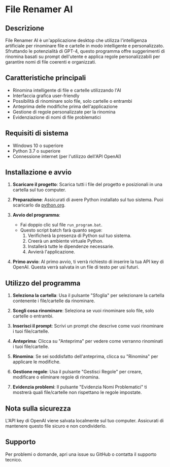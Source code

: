 # File Renamer AI

## Descrizione
File Renamer AI è un'applicazione desktop che utilizza l'intelligenza artificiale per rinominare file e cartelle in modo intelligente e personalizzato. Sfruttando le potenzialità di GPT-4, questo programma offre suggerimenti di rinomina basati su prompt dell'utente e applica regole personalizzabili per garantire nomi di file coerenti e organizzati.

## Caratteristiche principali
- Rinomina intelligente di file e cartelle utilizzando l'AI
- Interfaccia grafica user-friendly
- Possibilità di rinominare solo file, solo cartelle o entrambi
- Anteprima delle modifiche prima dell'applicazione
- Gestione di regole personalizzate per la rinomina
- Evidenziazione di nomi di file problematici

## Requisiti di sistema
- Windows 10 o superiore
- Python 3.7 o superiore
- Connessione internet (per l'utilizzo dell'API OpenAI)

## Installazione e avvio

1. **Scaricare il progetto**:
   Scarica tutti i file del progetto e posizionali in una cartella sul tuo computer.

2. **Preparazione**:
   Assicurati di avere Python installato sul tuo sistema. Puoi scaricarlo da [python.org](https://www.python.org/downloads/).

3. **Avvio del programma**:
   - Fai doppio clic sul file `run_program.bat`.
   - Questo script batch farà quanto segue:
     1. Verificherà la presenza di Python sul tuo sistema.
     2. Creerà un ambiente virtuale Python.
     3. Installerà tutte le dipendenze necessarie.
     4. Avvierà l'applicazione.

4. **Primo avvio**:
   Al primo avvio, ti verrà richiesto di inserire la tua API key di OpenAI. Questa verrà salvata in un file di testo per usi futuri.

## Utilizzo del programma

1. **Seleziona la cartella**: Usa il pulsante "Sfoglia" per selezionare la cartella contenente i file/cartelle da rinominare.

2. **Scegli cosa rinominare**: Seleziona se vuoi rinominare solo file, solo cartelle o entrambi.

3. **Inserisci il prompt**: Scrivi un prompt che descrive come vuoi rinominare i tuoi file/cartelle.

4. **Anteprima**: Clicca su "Anteprima" per vedere come verranno rinominati i tuoi file/cartelle.

5. **Rinomina**: Se sei soddisfatto dell'anteprima, clicca su "Rinomina" per applicare le modifiche.

6. **Gestione regole**: Usa il pulsante "Gestisci Regole" per creare, modificare o eliminare regole di rinomina.

7. **Evidenzia problemi**: Il pulsante "Evidenzia Nomi Problematici" ti mostrerà quali file/cartelle non rispettano le regole impostate.

## Nota sulla sicurezza
L'API key di OpenAI viene salvata localmente sul tuo computer. Assicurati di mantenere questo file sicuro e non condividerlo.

## Supporto
Per problemi o domande, apri una issue su GitHub o contatta il supporto tecnico.
